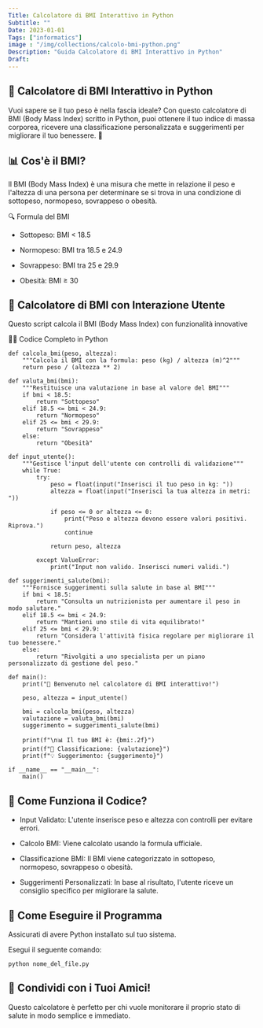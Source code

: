 ```yaml
---
Title: Calcolatore di BMI Interattivo in Python
Subtitle: ""
Date: 2023-01-01
Tags: ["informatics"]
image : "/img/collections/calcolo-bmi-python.png"
Description: "Guida Calcolatore di BMI Interattivo in Python"
Draft: 
---
```


## 🧮 Calcolatore di BMI Interattivo in Python

Vuoi sapere se il tuo peso è nella fascia ideale? Con questo calcolatore di BMI (Body Mass Index) scritto in Python, puoi ottenere il tuo indice di massa corporea, ricevere una classificazione personalizzata e suggerimenti per migliorare il tuo benessere. 💪

## 📊 Cos'è il BMI?

Il BMI (Body Mass Index) è una misura che mette in relazione il peso e l'altezza di una persona per determinare se si trova in una condizione di sottopeso, normopeso, sovrappeso o obesità.

🔍 Formula del BMI


- Sottopeso: BMI < 18.5

- Normopeso: BMI tra 18.5 e 24.9

- Sovrappeso: BMI tra 25 e 29.9

- Obesità: BMI ≥ 30


## 🧮 Calcolatore di BMI con Interazione Utente

Questo script calcola il BMI (Body Mass Index) con funzionalità innovative

🧑‍💻 Codice Completo in Python


```
def calcola_bmi(peso, altezza):
    """Calcola il BMI con la formula: peso (kg) / altezza (m)^2"""
    return peso / (altezza ** 2)

def valuta_bmi(bmi):
    """Restituisce una valutazione in base al valore del BMI"""
    if bmi < 18.5:
        return "Sottopeso"
    elif 18.5 <= bmi < 24.9:
        return "Normopeso"
    elif 25 <= bmi < 29.9:
        return "Sovrappeso"
    else:
        return "Obesità"

def input_utente():
    """Gestisce l'input dell'utente con controlli di validazione"""
    while True:
        try:
            peso = float(input("Inserisci il tuo peso in kg: "))
            altezza = float(input("Inserisci la tua altezza in metri: "))

            if peso <= 0 or altezza <= 0:
                print("Peso e altezza devono essere valori positivi. Riprova.")
                continue

            return peso, altezza

        except ValueError:
            print("Input non valido. Inserisci numeri validi.")

def suggerimenti_salute(bmi):
    """Fornisce suggerimenti sulla salute in base al BMI"""
    if bmi < 18.5:
        return "Consulta un nutrizionista per aumentare il peso in modo salutare."
    elif 18.5 <= bmi < 24.9:
        return "Mantieni uno stile di vita equilibrato!"
    elif 25 <= bmi < 29.9:
        return "Considera l'attività fisica regolare per migliorare il tuo benessere."
    else:
        return "Rivolgiti a uno specialista per un piano personalizzato di gestione del peso."

def main():
    print("🔢 Benvenuto nel calcolatore di BMI interattivo!")

    peso, altezza = input_utente()

    bmi = calcola_bmi(peso, altezza)
    valutazione = valuta_bmi(bmi)
    suggerimento = suggerimenti_salute(bmi)

    print(f"\n📊 Il tuo BMI è: {bmi:.2f}")
    print(f"📌 Classificazione: {valutazione}")
    print(f"💡 Suggerimento: {suggerimento}")

if __name__ == "__main__":
    main()

```

## 🧰 Come Funziona il Codice?

- Input Validato: L'utente inserisce peso e altezza con controlli per evitare errori.

- Calcolo BMI: Viene calcolato usando la formula ufficiale.

- Classificazione BMI: Il BMI viene categorizzato in sottopeso, normopeso, sovrappeso o obesità.

- Suggerimenti Personalizzati: In base al risultato, l'utente riceve un consiglio specifico per migliorare la salute.

##  🚀 Come Eseguire il Programma

Assicurati di avere Python installato sul tuo sistema. 

Esegui il seguente comando:
```
python nome_del_file.py
```

## 📣 Condividi con i Tuoi Amici!

Questo calcolatore è perfetto per chi vuole monitorare il proprio stato di salute in modo semplice e immediato.
